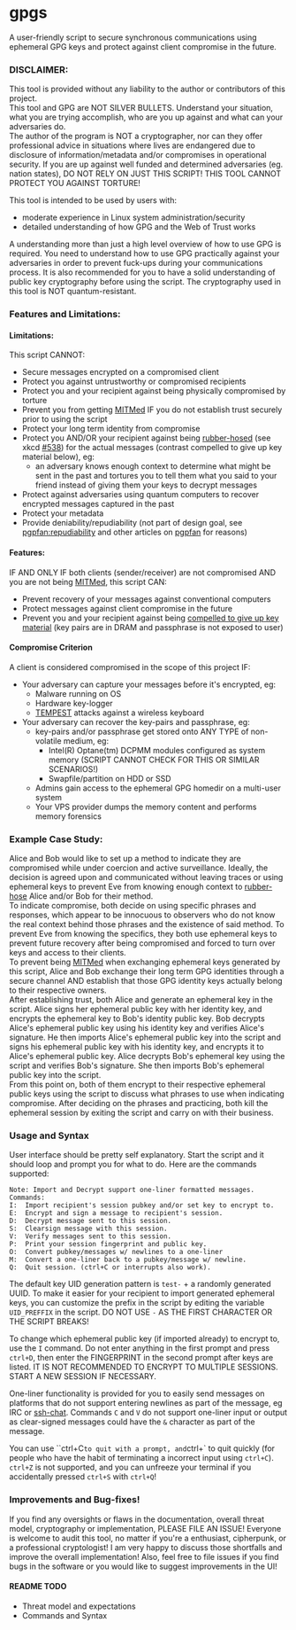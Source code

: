 # gpgs

A user-friendly script to secure synchronous communications using ephemeral GPG keys and protect against client compromise in the future.

### DISCLAIMER:

This tool is provided without any liability to the author or contributors of this project. </br>This tool and GPG are NOT SILVER BULLETS. Understand your situation, what you are trying accomplish, who are you up against and what can your adversaries do. </br>The author of the program is NOT a cryptographer, nor can they offer professional advice in situations where lives are endangered due to disclosure of information/metadata and/or compromises in operational security. If you are up against well funded and determined adversaries (eg. nation states), DO NOT RELY ON JUST THIS SCRIPT! THIS TOOL CANNOT PROTECT YOU AGAINST TORTURE! 

This tool is intended to be used by users with:

- moderate experience in Linux system administration/security
- detailed understanding of how GPG and the Web of Trust works

A understanding more than just a high level overview of how to use GPG is required. You need to understand how to use GPG practically against your adversaries in order to prevent fuck-ups during your communications process. It is also recommended for you to have a solid understanding of public key cryptography before using the script. The cryptography used in this tool is NOT quantum-resistant.



### Features and Limitations:

#### Limitations:
This script CANNOT: 

- Secure messages encrypted on a compromised client
- Protect you against untrustworthy or compromised recipients
- Protect you and your recipient against being physically compromised by torture
- Prevent you from getting [MITMed](https://en.wikipedia.org/wiki/Man-in-the-middle_attack) IF you do not establish trust securely prior to using the script 
- Protect your long term identity from compromise
- Protect you AND/OR your recipient against being [rubber-hosed](https://en.wikipedia.org/wiki/Rubber-hose_cryptanalysis) (see xkcd [#538](https://xkcd.com/538/)) for the actual messages (contrast compelled to give up key material below), eg:
  - an adversary knows enough context to determine what might be sent in the past and tortures you to tell them what you said to your friend instead of giving them your keys to decrypt messages
- Protect against adversaries using quantum computers to recover encrypted messages captured in the past
- Protect your metadata
- Provide deniability/repudiability (not part of design goal, see [pgpfan:repudiability](https://articles.59.ca/doku.php?id=pgpfan:repudiability) and other articles on [pgpfan](https://articles.59.ca/doku.php?id=pgpfan:index) for reasons)

#### Features:
IF AND ONLY IF both clients (sender/receiver) are not compromised AND you are not being [MITMed](https://en.wikipedia.org/wiki/Man-in-the-middle_attack), this script CAN:

- Prevent recovery of your messages against conventional computers
- Protect messages against client compromise in the future
- Prevent you and your recipient against being [compelled to give up key material](https://en.wikipedia.org/wiki/Key_disclosure_law) (key pairs are in DRAM and passphrase is not exposed to user)

#### Compromise Criterion
A client is considered compromised in the scope of this project IF:

- Your adversary can capture your messages before it's encrypted, eg:
  - Malware running on OS
  - Hardware key-logger
  - [TEMPEST](https://en.wikipedia.org/wiki/Tempest_\(codename\)) attacks against a wireless keyboard
- Your adversary can recover the key-pairs and passphrase, eg:
  - key-pairs and/or passphrase get stored onto ANY TYPE of non-volatile medium, eg:
     - Intel(R) Optane(tm) DCPMM modules configured as system memory (SCRIPT CANNOT CHECK FOR THIS OR SIMILAR SCENARIOS!)
     - Swapfile/partition on HDD or SSD
  - Admins gain access to the ephemeral GPG homedir on a multi-user system
  - Your VPS provider dumps the memory content and performs memory forensics



### Example Case Study:

Alice and Bob would like to set up a method to indicate they are compromised while under coercion and active surveillance. Ideally, the decision is agreed upon and communicated without leaving traces or using ephemeral keys to prevent Eve from knowing enough context to [rubber-hose](https://en.wikipedia.org/wiki/Rubber-hose_cryptanalysis) Alice and/or Bob for their method. </br>To indicate compromise, both decide on using specific phrases and responses, which appear to be innocuous to observers who do not know the real context behind those phrases and the existence of said method. To prevent Eve from knowing the specifics, they both use ephemeral keys to prevent future recovery after being compromised and forced to turn over keys and access to their clients. </br>To prevent being [MITMed](https://en.wikipedia.org/wiki/Man-in-the-middle_attack) when exchanging ephemeral keys generated by this script, Alice and Bob exchange their long term GPG identities through a secure channel AND establish that those GPG identity keys actually belong to their respective owners. </br>After establishing trust, both Alice and generate an ephemeral key in the script. Alice signs her ephemeral public key with her identity key, and encrypts the ephemeral key to Bob's identity public key. Bob decrypts Alice's ephemeral public key using his identity key and verifies Alice's signature. He then imports Alice's ephemeral public key into the script and signs his ephemeral public key with his identity key, and encrypts it to Alice's ephemeral public key. Alice decrypts Bob's ephemeral key using the script and verifies Bob's signature. She then imports Bob's ephemeral public key into the script. </br>From this point on, both of them encrypt to their respective ephemeral public keys using the script to discuss what phrases to use when indicating compromise. After deciding on the phrases and practicing, both kill the ephemeral session by exiting the script and carry on with their business.



### Usage and Syntax

User interface should be pretty self explanatory. Start the script and it should loop and prompt you for what to do. Here are the commands supported:

```
Note: Import and Decrypt support one-liner formatted messages.
Commands:
I:	Import recipient's session pubkey and/or set key to encrypt to.
E:	Encrypt and sign a message to recipient's session.
D:	Decrypt message sent to this session.
S:	Clearsign message with this session.
V:	Verify messages sent to this session.
P:	Print your session fingerprint and public key.
O:	Convert pubkey/messages w/ newlines to a one-liner
M:	Convert a one-liner back to a pubkey/message w/ newline.
Q:	Quit session. (ctrl+C or interrupts also work).
```

The default key UID generation pattern is `test-` + a randomly generated UUID. To make it easier for your recipient to import generated ephemeral keys, you can customize the prefix in the script by editing the variable `UID_PREFFIX` in the script. DO NOT USE `-` AS THE FIRST CHARACTER OR THE SCRIPT BREAKS!

To change which ephemeral public key (if imported already) to encrypt to, use the `I` command. Do not enter anything in the first prompt and press `ctrl+D`, then enter the FINGERPRINT in the second prompt after keys are listed. IT IS NOT RECOMMENDED TO ENCRYPT TO MULTIPLE SESSIONS. START A NEW SESSION IF NECESSARY. 

One-liner functionality is provided for you to easily send messages on platforms that do not support entering newlines as part of the message, eg IRC or [ssh-chat](https://github.com/shazow/ssh-chat). Commands `C` and `V` do not support one-liner input or output as clear-signed messages could have the `&` character as part of the message.

You can use ``ctrl+C` to quit with a prompt, and `ctrl+\` to quit quickly (for people who have the habit of terminating a incorrect input using `ctrl+C`). `ctrl+Z` is not supported, and you can unfreeze your terminal if you accidentally pressed `ctrl+S` with `ctrl+Q`!


### Improvements and Bug-fixes!
If you find any oversights or flaws in the documentation, overall threat model, cryptography or implementation, PLEASE FILE AN ISSUE! Everyone is welcome to audit this tool, no matter if you're a enthusiast, cipherpunk, or a professional cryptologist! I am very happy to discuss those shortfalls and improve the overall implementation! Also, feel free to file issues if you find bugs in the software or you would like to suggest improvements in the UI!



#### README TODO
- Threat model and expectations 
- Commands and Syntax